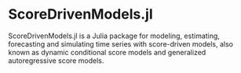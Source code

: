 # ScoreDrivenModels.jl
ScoreDrivenModels.jl is a Julia package for modeling, estimating, forecasting and simulating time series with score-driven models, also known as dynamic conditional score models and generalized autoregressive score models.
